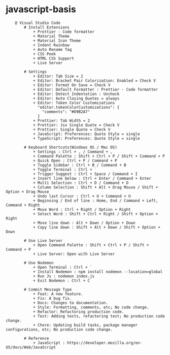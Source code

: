 # javascript-basis

        @ Visual Studio Code
            # Install Extensions
                + Prettier - Code formatter
                + Material Theme
                + Material Icon Theme
                + Indent Rainbow
                + Auto Rename Tag
                + CSS Peek
                + HTML CSS Support
                + Live Server

            # Settings
                + Editor: Tab Size = 2
                + Editor: Bracket Pair Colorization: Enabled = Check V
                + Editor: Format On Save = Check V
                + Editor: Default Formatter : Prettier - Code formatter
                + Editor: Detect Indentation : Uncheck
                + Editor: Auto Closing Quotes = always
                + Editor: Token Color Customizations
                  "editor.tokenColorCustomizations": {
                    "comments": "#D9B2A7"
                  }
                + Prettier: Tab Width = 2
                + Prettier: Jsx Single Quote = Check V
                + Prettier: Single Quote = Check V
                + JavaScript: Preferences: Quote Style = single
                + TypeScript: Preferences: Quote Style = single

            # Keyboard Shortcuts(Windows OS / Mac OS)
                + Settings : Ctrl + , / Command + ,
                + Command Palette : Shift + Ctrl + P / Shift + Command + P
                + Quick Open : Ctrl + P / Command + P
                + Toggle Sidebar : Ctrl + B / Command + B
                + Toggle Terminal : Ctrl + `
                + Trigger Suggest : Ctrl + Space / Command + I
                + Insert line below : Ctrl + Enter / Command + Enter
                + Multi Selection : Ctrl + D / Command + D
                + Column Selection : Shift + Alt + Drag Mouse / Shift + Option + Drag Mouse
                + Undo last Cursor : Ctrl + U + Command + U
                + Beginning / End of line : Home, End / Command + Left, Command + Right
                + Move Word : Ctrl + Right / Option + Right
                + Select Word : Shift + Ctrl + Right / Shift + Option + Right
                + Move line down : Alt + Down / Option + Down
                + Copy line down : Shift + Alt + Down / Shift + Option + Down

            # Use Live Server
                + Open Command Palette : Shift + Ctrl + P / Shift + Command + P
                + Live Server: Open with Live Server

            # Use Nodemon
                + Open Terminal : Ctrl + `
                + Install Nodemon : npm install nodemon --location=global
                + Run Js : nodemon index.js
                + Exit Nodemon : Ctrl + C

            # Commit Message Type
                + Feat: A new feature.
                + Fix: A bug fix.
                + Docs: Changes to documentation.
                + Style: Formatting, comments, etc; No code change.
                + Refactor: Refactoring production code.
                + Test: Adding tests, refactoring test; No production code change.
                + Chore: Updating build tasks, package manager configurations, etc; No production code change.

            # Reference
                + JavaScript : https://developer.mozilla.org/en-US/docs/Web/JavaScript
